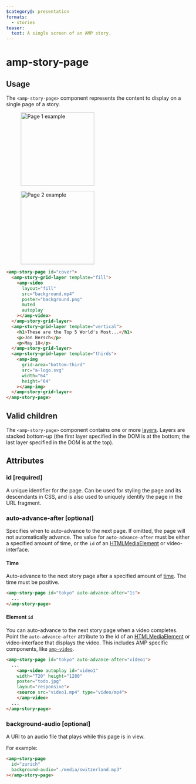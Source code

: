 ```yaml
---
$category@: presentation
formats:
  - stories
teaser:
  text: A single screen of an AMP story.
---
```


<!--
Copyright 2019 The AMP HTML Authors. All Rights Reserved.

Licensed under the Apache License, Version 2.0 (the "License");
you may not use this file except in compliance with the License.
You may obtain a copy of the License at

      http://www.apache.org/licenses/LICENSE-2.0

Unless required by applicable law or agreed to in writing, software
distributed under the License is distributed on an "AS-IS" BASIS,
WITHOUT WARRANTIES OR CONDITIONS OF ANY KIND, either express or implied.
See the License for the specific language governing permissions and
limitations under the License.
-->

# amp-story-page

## Usage

The `<amp-story-page>` component represents the content to display on a single page of a story.

<figure class="centered-fig">
  <amp-anim alt="Page 1 example" width="300" height="533" layout="fixed" src="https://github.com/ampproject/amphtml/raw/master/extensions/amp-story/img/pages-page-1.gif">
  <noscript>
    <img alt="Page 1 example" width="200" src="https://github.com/ampproject/amphtml/raw/master/extensions/amp-story/img/pages-page-1.gif" />
  </noscript>
  </amp-anim>
</figure>
<figure class="centered-fig">
  <amp-anim alt="Page 2 example" width="300" height="533" layout="fixed" src="https://github.com/ampproject/amphtml/raw/master/extensions/amp-story/img/pages-page-2.gif">
  <noscript>
    <img alt="Page 2 example" width="200" src="https://github.com/ampproject/amphtml/raw/master/extensions/amp-story/img/pages-page-2.gif" />
  </noscript>
  </amp-anim>
</figure>

```html
<amp-story-page id="cover">
  <amp-story-grid-layer template="fill">
    <amp-video
      layout="fill"
      src="background.mp4"
      poster="background.png"
      muted
      autoplay
    ></amp-video>
  </amp-story-grid-layer>
  <amp-story-grid-layer template="vertical">
    <h1>These are the Top 5 World's Most...</h1>
    <p>Jon Bersch</p>
    <p>May 18</p>
  </amp-story-grid-layer>
  <amp-story-grid-layer template="thirds">
    <amp-img
      grid-area="bottom-third"
      src="a-logo.svg"
      width="64"
      height="64"
    ></amp-img>
  </amp-story-grid-layer>
</amp-story-page>
```

## Valid children

The `<amp-story-page>` component contains one or more [layers](amp-story-grid-layer.md). Layers are stacked bottom-up (the first layer specified in the DOM is at the bottom; the last layer specified in the DOM is at the top).

## Attributes

### id [required]

A unique identifier for the page. Can be used for styling the page and its descendants in CSS, and is also used to uniquely identify the page in the URL fragment.

### auto-advance-after [optional]

Specifies when to auto-advance to the next page. If omitted, the page will not automatically advance. The value for `auto-advance-after` must be either a specified amount of time, or the `id` of an [HTMLMediaElement](https://developer.mozilla.org/en-US/docs/Web/API/HTMLMediaElement) or video-interface.

#### Time

Auto-advance to the next story page after a specified amount of [time](https://developer.mozilla.org/en-US/docs/Web/CSS/time). The time must be positive.

```html
<amp-story-page id="tokyo" auto-advance-after="1s">
  ...
</amp-story-page>
```

#### Element `id`

You can auto-advance to the next story page when a video completes. Point the `auto-advance-after` attribute to the id of an [HTMLMediaElement](https://developer.mozilla.org/en-US/docs/Web/API/HTMLMediaElement) or video-interface that displays the video. This includes AMP specific components, like [`amp-video`](../amp-video/amp-video.md).

```html
<amp-story-page id="tokyo" auto-advance-after="video1">
  ...
  	<amp-video autoplay id="video1"
    width="720" height="1280"
    poster="todo.jpg"
    layout="responsive">
    <source src="video1.mp4" type="video/mp4">
    </amp-video>
  ...
</amp-story-page>
```

### background-audio [optional]

A URI to an audio file that plays while this page is in view.

For example:

```html
<amp-story-page
  id="zurich"
  background-audio="./media/switzerland.mp3"
></amp-story-page>
```

